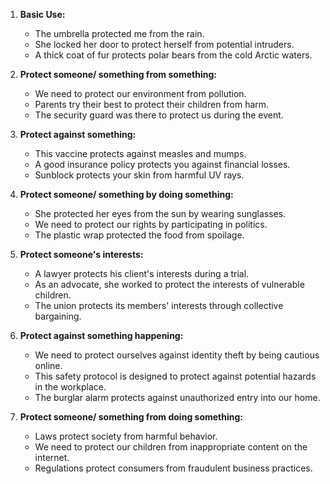 1. **Basic Use:**
   - The umbrella protected me from the rain.
   - She locked her door to protect herself from potential intruders.
   - A thick coat of fur protects polar bears from the cold Arctic waters.

2. **Protect someone/ something from something:**
   - We need to protect our environment from pollution.
   - Parents try their best to protect their children from harm.
   - The security guard was there to protect us during the event.

3. **Protect against something:**
   - This vaccine protects against measles and mumps.
   - A good insurance policy protects you against financial losses.
   - Sunblock protects your skin from harmful UV rays.

4. **Protect someone/ something by doing something:**
   - She protected her eyes from the sun by wearing sunglasses.
   - We need to protect our rights by participating in politics.
   - The plastic wrap protected the food from spoilage.

5. **Protect someone's interests:**
   - A lawyer protects his client's interests during a trial.
   - As an advocate, she worked to protect the interests of vulnerable children.
   - The union protects its members' interests through collective bargaining.

6. **Protect against something happening:**
   - We need to protect ourselves against identity theft by being cautious online.
   - This safety protocol is designed to protect against potential hazards in the workplace.
   - The burglar alarm protects against unauthorized entry into our home.

7. **Protect someone/ something from doing something:**
   - Laws protect society from harmful behavior.
   - We need to protect our children from inappropriate content on the internet.
   - Regulations protect consumers from fraudulent business practices.